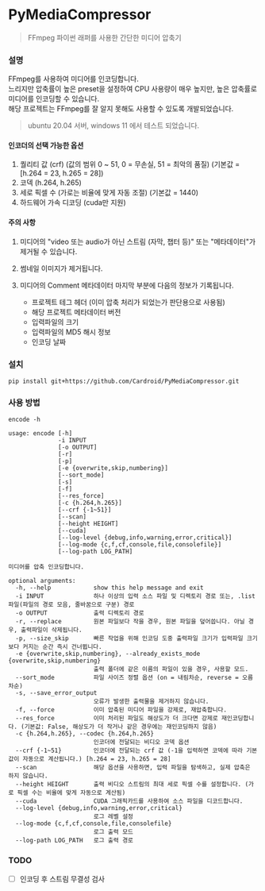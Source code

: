 # PyMediaCompressor

> FFmpeg 파이썬 래퍼를 사용한 간단한 미디어 압축기

### 설명

FFmpeg를 사용하여 미디어를 인코딩합니다.  
느리지만 압축률이 높은 preset을 설정하여 CPU 사용량이 매우 높지만, 높은 압축률로 미디어를 인코딩할 수 있습니다.  
해당 프로젝트는 FFmpeg를 잘 알지 못해도 사용할 수 있도록 개발되었습니다.

> ubuntu 20.04 서버, windows 11 에서 테스트 되었습니다.

#### 인코더의 선택 가능한 옵션

1. 퀄리티 값 (crf) (값의 범위 0 ~ 51, 0 = 무손실, 51 = 최악의 품질) (기본값 = [h.264 = 23, h.265 = 28])
2. 코덱 (h.264, h.265)
3. 세로 픽셀 수 (가로는 비율에 맞게 자동 조절) (기본값 = 1440)
4. 하드웨어 가속 디코딩 (cuda만 지원)

#### 주의 사항

1. 미디어의 "video 또는 audio가 아닌 스트림 (자막, 챕터 등)" 또는 "메타데이터"가 제거될 수 있습니다.

2. 썸네일 이미지가 제거됩니다.

3. 미디어의 Comment 메타데이터 마지막 부분에 다음의 정보가 기록됩니다.
   - 프로젝트 테그 헤더 (이미 압축 처리가 되었는가 판단용으로 사용됨)
   - 해당 프로젝트 메타데이터 버전
   - 입력파일의 크기
   - 입력파일의 MD5 해시 정보
   - 인코딩 날짜

### 설치

```
pip install git+https://github.com/Cardroid/PyMediaCompressor.git
```

### 사용 방법

```
encode -h
```

```
usage: encode [-h]
              -i INPUT
              [-o OUTPUT]
              [-r]
              [-p]
              [-e {overwrite,skip,numbering}]
              [--sort_mode]
              [-s]
              [-f]
              [--res_force]
              [-c {h.264,h.265}]
              [--crf {-1~51}]
              [--scan]
              [--height HEIGHT]
              [--cuda]
              [--log-level {debug,info,warning,error,critical}]
              [--log-mode {c,f,cf,console,file,consolefile}]
              [--log-path LOG_PATH]

미디어를 압축 인코딩합니다.

optional arguments:
  -h, --help            show this help message and exit
  -i INPUT              하나 이상의 입력 소스 파일 및 디렉토리 경로 또는, .list 파일(파일의 경로 모음, 줄바꿈으로 구분) 경로
  -o OUTPUT             출력 디렉토리 경로
  -r, --replace         원본 파일보다 작을 경우, 원본 파일을 덮어씁니다. 아닐 경우, 출력파일이 삭제됩니다.
  -p, --size_skip       빠른 작업을 위해 인코딩 도중 출력파일 크기가 입력파일 크기보다 커지는 순간 즉시 건너뜁니다.
  -e {overwrite,skip,numbering}, --already_exists_mode {overwrite,skip,numbering}
                        출력 폴더에 같은 이름의 파일이 있을 경우, 사용할 모드.
  --sort_mode           파일 사이즈 정렬 옵션 (on = 내림차순, reverse = 오름차순)
  -s, --save_error_output
                        오류가 발생한 출력물을 제거하지 않습니다.
  -f, --force           이미 압축된 미디어 파일을 강제로, 재압축합니다.
  --res_force           이미 처리된 파일도 해상도가 더 크다면 강제로 재인코딩합니다. (기본값: False, 해상도가 더 작거나 같은 경우에는 재인코딩하지 않음)
  -c {h.264,h.265}, --codec {h.264,h.265}
                        인코더에 전달되는 비디오 코덱 옵션
  --crf {-1~51}         인코더에 전달되는 crf 값 (-1을 입력하면 코덱에 따라 기본값이 자동으로 계산됩니다.) [h.264 = 23, h.265 = 28]
  --scan                해당 옵션을 사용하면, 입력 파일을 탐색하고, 실제 압축은 하지 않습니다.
  --height HEIGHT       출력 비디오 스트림의 최대 세로 픽셀 수를 설정합니다. (가로 픽셀 수는 비율에 맞게 자동으로 계산됨)
  --cuda                CUDA 그래픽카드를 사용하여 소스 파일을 디코드합니다.
  --log-level {debug,info,warning,error,critical}
                        로그 레벨 설정
  --log-mode {c,f,cf,console,file,consolefile}
                        로그 출력 모드
  --log-path LOG_PATH   로그 출력 경로
```

### TODO

- [ ] 인코딩 후 스트림 무결성 검사

